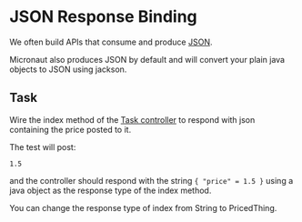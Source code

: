 # JSON Response Binding

We often build APIs that consume and produce [JSON](https://en.wikipedia.org/wiki/JSON#Syntax).

Micronaut also produces JSON by default and will convert your plain java objects to JSON using jackson.

## Task

Wire the index method of the [Task controller](course://lesson1/json-response-binding/src/task/Task.java) to respond with json containing the price posted to it.

The test will post:
```
1.5
```

and the controller should respond with the string `{ "price" = 1.5 }` using a java object as the response type of the index method.

You can change the response type of index from String to PricedThing.